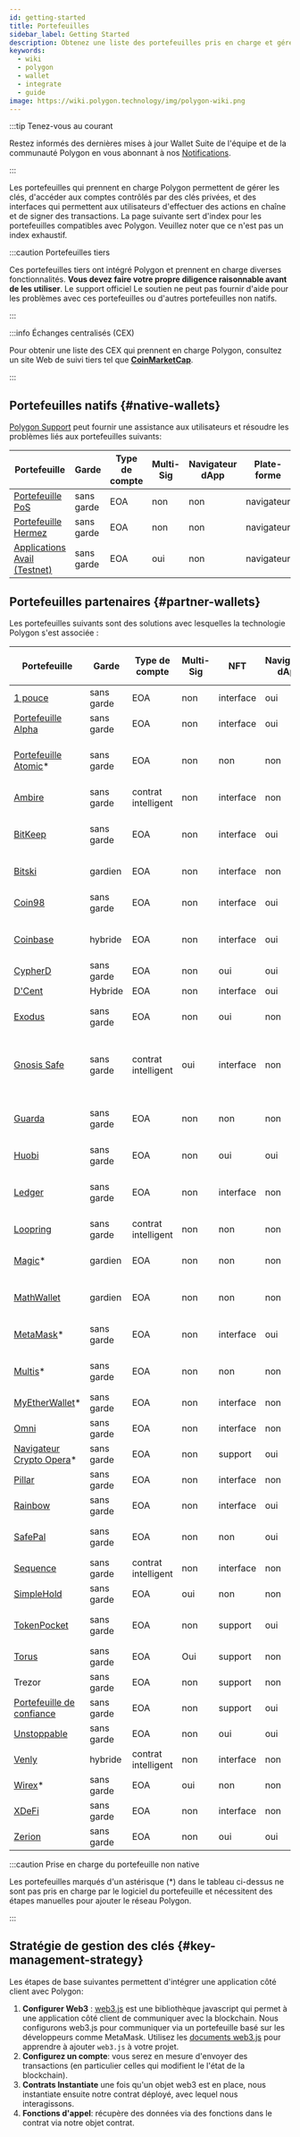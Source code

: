 ```yaml
---
id: getting-started
title: Portefeuilles
sidebar_label: Getting Started
description: Obtenez une liste des portefeuilles pris en charge et gérez la stratégie des clés.
keywords:
  - wiki
  - polygon
  - wallet
  - integrate
  - guide
image: https://wiki.polygon.technology/img/polygon-wiki.png
---
```


:::tip Tenez-vous au courant

Restez informés des dernières mises à jour Wallet Suite de l'équipe et de la communauté Polygon en vous abonnant à nos [<ins>Notifications</ins>](https://polygon.technology/notifications/).

:::

Les portefeuilles qui prennent en charge Polygon permettent de gérer les clés, d'accéder aux comptes contrôlés par
des clés privées, et des interfaces qui permettent aux utilisateurs d'effectuer des actions en chaîne et de signer des transactions.
La page suivante sert d'index pour les portefeuilles compatibles avec Polygon. Veuillez noter
que ce n'est pas un index exhaustif.

:::caution Portefeuilles tiers

Ces portefeuilles tiers ont intégré Polygon et prennent en charge diverses fonctionnalités.
**Vous devez faire votre propre diligence raisonnable avant de les utiliser**. Le support officiel
Le soutien ne peut pas fournir d'aide pour les problèmes avec ces portefeuilles ou d'autres portefeuilles non natifs.

:::

:::info Échanges centralisés (CEX)

Pour obtenir une liste des CEX qui prennent en charge Polygon, consultez un site Web de suivi tiers tel que
[<ins>**CoinMarketCap**</ins>](https://coinmarketcap.com/currencies/polygon/markets).

:::

## Portefeuilles natifs {#native-wallets}

[Polygon Support](https://support.polygon.technology/support/home) peut fournir une assistance aux utilisateurs et résoudre les problèmes liés aux portefeuilles suivants:

| Portefeuille | Garde | Type de compte | Multi-Sig | Navigateur dApp | Plate-forme |
|----------------------------------------------------------------------|---------------|--------------|-----------|--------------|----------|
| [Portefeuille PoS](https://wallet.polygon.technology/login/) | sans garde | EOA | non | non | navigateur |
| [Portefeuille Hermez](https://wallet.hermez.io/login) | sans garde | EOA | non | non | navigateur |
| [Applications Avail (Testnet)](https://devnet-avail.polygon.technology/) | sans garde | EOA | oui | non | navigateur |


## Portefeuilles partenaires {#partner-wallets}

Les portefeuilles suivants sont des solutions avec lesquelles la technologie Polygon s'est associée :

| Portefeuille | Garde | Type de compte | Multi-Sig | NFT | Navigateur dApp | Support du pont | Fiat On-Ramp | Plate-formes |
|---	|---	|---	|---	|---	|---	|---	|---	|---	|
| [1 pouce](https://1inch.io/wallet/) | sans garde | EOA | non | interface | oui | oui | oui | portable |
| [Portefeuille Alpha](https://alphawallet.com/) | sans garde | EOA | non | interface | oui | oui | oui | portable, api/sdk |
| [Portefeuille Atomic](https://atomicwallet.io/)* | sans garde | EOA | non | non | non | non | oui | portable, ordinateur de bureau, api/sdk |
| [Ambire](https://www.ambire.com/) | sans garde | contrat intelligent | non | interface | non | oui | oui | navigateur |
| [BitKeep](https://bitkeep.com/) | sans garde | EOA | non | interface | oui | oui | Oui | mobile, extension de navigateur |
| [Bitski](https://www.bitski.com/) | gardien | EOA | non | interface | non | oui | non | navigateur, api/sdk |
| [Coin98](https://coin98.com/wallet) | sans garde | EOA | non | interface | oui | oui | oui | portable, navigateur, api/sdk |
| [Coinbase](https://www.coinbase.com/wallet) | hybride | EOA | non | interface | oui | oui | oui | portable, navigateur, api/sdk |
| [CypherD](https://cypherd.io/) | sans garde | EOA | non | oui | oui | oui | oui | portable |
| [D'Cent](https://dcentwallet.com/) | Hybride | EOA | non | interface | oui | oui | non | portable |
| [Exodus](https://www.exodus.com/) | sans garde | EOA | non | oui | non | non | oui | portable, ordinateur de bureau |
| [Gnosis Safe](https://gnosis-safe.io/) | sans garde | contrat intelligent | oui | interface | non | non | non | mobile, navigateur, ordinateur de bureau, api/sdk |
| [Guarda](https://guarda.com/) | sans garde | EOA | non | non | non | oui | oui | portable, navigateur, ordinateur de bureau |
| [Huobi](https://www.itoken.com/en) | sans garde | EOA | non | oui | oui | oui | non | portable |
| [Ledger](https://www.ledger.com/) | sans garde | EOA | non | interface | non | non | Oui | matériel, mobile, ordinateur de bureau |
| [Loopring](https://loopring.io/#/) | sans garde | contrat intelligent | non | non | non | non | non | portable, api/sdk |
| [Magic](https://fortmatic.com/)* | gardien | EOA | non | non | non |   |   | portable, navigateur, api/sdk |
| [MathWallet](https://mathwallet.org/en-us/) | gardien | EOA | non | non | non | oui | oui | portable, navigateur, api/sdk |
| [MetaMask](https://metamask.io/)* | sans garde | EOA | non | interface | oui | non | non | portable, navigateur, api/sdk |
| [Multis](https://multis.co/)* | sans garde | EOA | non | non | non |   | oui | portable, ordinateur de bureau |
| [MyEtherWallet](https://www.myetherwallet.com/)* | sans garde | EOA | non | interface | non |   | oui | portable |
| [Omni](https://omni.app/) | sans garde | EOA | non | interface | non | oui |   | portable, api/sdk |
| [Navigateur Crypto Opera](https://www.opera.com/crypto/next)* | sans garde | EOA | non | support | oui |   |   | portable, navigateur |
| [Pillar](https://www.pillar.fi/) | sans garde | EOA | non | interface | non |   | oui | portable |
| [Rainbow](https://rainbow.me/) | sans garde | EOA | non | interface | oui |   | non | portable, api/sdk |
| [SafePal](https://safepal.io/) | sans garde | EOA | non | non | oui | Oui |   | matériel, portable, api/sdk |
| [Sequence](https://sequence.app/auth) | sans garde | contrat intelligent | non | interface | non |   |   | navigateur, api/sdk |
| [SimpleHold](https://simplehold.io/) | sans garde | EOA | oui | non | non |   | oui | portable, api/sdk |
| [TokenPocket](https://www.tokenpocket.pro/en) | sans garde | EOA | non | support | oui | oui | oui | portable, navigateur, api/sdk |
| [Torus](https://toruswallet.io/) | sans garde | EOA | Oui | support | non | non | non | navigateur, api/sdk |
| Trezor | sans garde | EOA | non | support | non |   |   | matériel, portable |
| [Portefeuille de confiance](https://trustwallet.com/) | sans garde | EOA | non | support | oui |   | oui | portable |
| [Unstoppable](https://unstoppable.money/) | sans garde | EOA | non | oui | oui |   | non | portable, api/sdk |
| [Venly](https://www.venly.io/) | hybride | contrat intelligent | non | interface | non |   |   | navigateur, api/sdk |
| [Wirex](https://wirexapp.com/en/wirex-wallet)* | sans garde | EOA | oui | non | non |   |   | portable |
| [XDeFi](https://www.xdefi.io/) | sans garde | EOA | non | interface | non | non | non | navigateur |
| [Zerion](https://zerion.io/) | sans garde | EOA | non | oui | oui | Oui |   | portable, navigateur |

:::caution Prise en charge du portefeuille non native

Les portefeuilles marqués d'un astérisque (*) dans le tableau ci-dessus ne sont pas pris en charge par le logiciel du portefeuille
et nécessitent des étapes manuelles pour ajouter le réseau Polygon.

:::

## Stratégie de gestion des clés {#key-management-strategy}

Les étapes de base suivantes permettent d'intégrer une application côté client avec Polygon:

1. **Configurer Web3** : [web3.js](https://web3js.readthedocs.io/) est une bibliothèque javascript qui
permet à une application côté client de communiquer avec la blockchain. Nous configurons web3.js pour communiquer via un portefeuille basé sur les développeurs comme MetaMask. Utilisez les [documents web3.js](https://web3js.readthedocs.io/en/v1.2.2/getting-started.html#adding-web3-js) pour apprendre à ajouter `web3.js` à votre projet.
2. **Configurez un compte**: vous serez en mesure d'envoyer des transactions (en particulier celles qui modifient le l'état de la blockchain).
3. **Contrats Instantiate** une fois qu'un objet web3 est en place, nous instantiate ensuite notre contrat déployé, avec lequel nous interagissons.
4. **Fonctions d'appel**: récupère des données via des fonctions dans le contrat via notre objet contrat.
